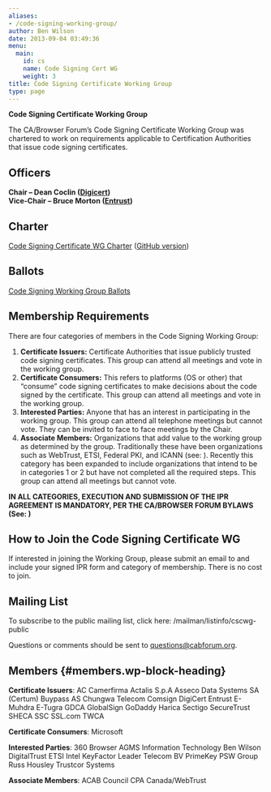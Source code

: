 ```yaml
---
aliases:
- /code-signing-working-group/
author: Ben Wilson
date: 2013-09-04 03:49:36
menu:
  main:
    id: cs
    name: Code Signing Cert WG
    weight: 3
title: Code Signing Certificate Working Group
type: page
---
```


**Code Signing Certificate Working Group**

The CA/Browser Forum’s Code Signing Certificate Working Group was chartered to work on requirements applicable to Certification Authorities that issue code signing certificates.

## Officers

**Chair – Dean Coclin ([Digicert][1])**  
**Vice-Chair – Bruce Morton ([Entrust][2])**  

## Charter

[Code Signing Certificate WG Charter][3] ([GitHub version][4])

## Ballots

[Code Signing Working Group Ballots][5]

## Membership Requirements

There are four categories of members in the Code Signing Working Group:

1. **Certificate Issuers:** Certificate Authorities that issue publicly trusted code signing certificates. This group can attend all meetings and vote in the working group.
1. **Certificate Consumers:** This refers to platforms (OS or other) that “consume” code signing certificates to make decisions about the code signed by the certificate. This group can attend all meetings and vote in the working group.
1. **Interested Parties:** Anyone that has an interest in participating in the working group. This group can attend all telephone meetings but cannot vote. They can be invited to face to face meetings by the Chair.
1. **Associate Members:** Organizations that add value to the working group as determined by the group. Traditionally these have been organizations such as WebTrust, ETSI, Federal PKI, and ICANN (see: ). Recently this category has been expanded to include organizations that intend to be in categories 1 or 2 but have not completed all the required steps. This group can attend all meetings but cannot vote.

**IN ALL CATEGORIES, EXECUTION AND SUBMISSION OF THE IPR AGREEMENT IS MANDATORY, PER THE CA/BROWSER FORUM BYLAWS (See: )**

## How to Join the Code Signing Certificate WG

If interested in joining the Working Group, please submit an email to and include your signed IPR form and category of membership. There is no cost to join.

## Mailing List

To subscribe to the public mailing list, click here: /mailman/listinfo/cscwg-public

Questions or comments should be sent to questions@cabforum.org.

## Members {#members.wp-block-heading}

**Certificate Issuers**:
AC Camerfirma
Actalis S.p.A
Asseco Data Systems SA (Certum)
Buypass AS
Chungwa Telecom
Comsign
DigiCert
Entrust
E-Muhdra
E-Tugra
GDCA
GlobalSign
GoDaddy
Harica
Sectigo
SecureTrust
SHECA
SSC
SSL.com
TWCA

**Certificate Consumers**:
Microsoft

**Interested Parties**:
360 Browser
AGMS Information Technology
Ben Wilson
DigitalTrust
ETSI
Intel
KeyFactor
Leader Telecom BV
PrimeKey
PSW Group
Russ Housley
Trustcor Systems

**Associate Members**:
ACAB Council
CPA Canada/WebTrust

[1]: https://www.digicert.com
[2]: https://www.entrust.com/
[3]: /2019/03/09/ballot-forum-8-establishment-of-a-code-signing-working-group/#Code-Signing-Certificate-Working-Group-Charter
[4]: https://github.com/cabforum/forum/blob/main/CSCWG-charter.md
[5]: /ballots/code-signing-ballots/